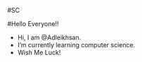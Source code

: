 #SC




#Hello Everyone!!
- Hi, I am @Adleikhsan. 
- I’m currently learning computer science. 
- Wish Me Luck!
